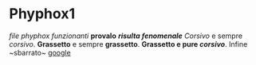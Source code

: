 # Phyphox1
*file phyphox funzionanti*
**provalo** ***risulta fenomenale***
*Corsivo* e sempre _corsivo_.
**Grassetto** e sempre __grassetto__.
**Grassetto e pure _corsivo_**.
Infine ~sbarrato~
[google](https://www.google.it/)
